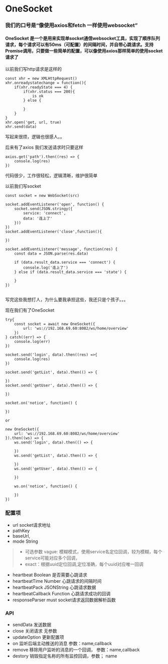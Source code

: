 # OneSocket 
### 我们的口号是“像使用axios和fetch 一样使用websocket”
#### OneSocket 是一个是用来实现单socket通信websocket工具，实现了顺序队列请求，每个请求可以有50ms（可配置）的间隔时间，并自带心跳请求。支持Promise调用，只要做一些简单的配置，可以像使用axios那样简单的使用socket请求了

以前我们写http请求是这样的
```
const xhr = new XMLHttpRequest()
xhr.onreadystatechange = function(){
    if(xhr.readyState === 4) {
        if(xhr.status === 200){
            is ok
        } else {

        }
    }
}
xhr.open('get, url, true)
xhr.send(data)

```
写起来很烦，逻辑也很感人。。


后来有了axios  我们发送请求时只要这样
```
axios.get('path').then((res) => {
    console.log(res)
})
```

代码很少，工作很轻松，逻辑清晰，维护很简单

以前我们写socket

```
const socket = new WebSocket(src)

socket.addEventListener('open', function() {
    socket.send(JSON.stringy({
        service: 'connect',
        data: '连上了'
    }))
})
socket.addEventListener('close',function(){
    
})

socket.addEventListener('message', function(res) {
    const data = JSON.parse(res.data)

    if (data.result_data.service === 'connect') {
        console.log('连上了')
    } else if (data.result_data.service === 'state') {

    }
})


```

写完这些我想打人，为什么要我承担这些，我还只是个孩子。。。

现在我们有了OneSocket

```
try{
    const socket = await new OneSocket({
        url: 'ws://192.168.69.60:8082/ws/home/overview'
    })
} catch((err) => {
    console.log(err)
})

socket.send('login', data).then((res) =>{
    console.log(res)
})

socket.send('getList', data).then(() => {
    
})
socket.send('getUser', data).then(() => {

})

socket.on('notice', function() {

})

or

new OneSocket({
    url: 'ws://192.168.69.60:8082/ws/home/overview'
}).then((ws) => {
    ws.send('login', data).then(() => {

    })
    ws.send('getList', data).then(() => {
        
    })
    ws.send('getUser', data).then(() => {
        
    })

    ws.on('notice', function() {

    })
})

```




### 配置项
* url   socket请求地址
* pathKey 
* baseUrl,
* mode  String
>  * 可选参数 vague: 模糊模式，使用service名定位回调，较为模糊，每个service可能对应多个回调， 
>  * exact：根据uuid定位回调,定位准确，每个uuid对应唯一回调
* heartbeat Boolean 是否需要心跳请求
* heartbeatTime Number  心跳请求的间隔时间
* heartbeatPack JSONString 心跳请求数据
* heartbeatCallback Function  心跳请求成功的回调
* responseParser  must  socket请求返回数据解析函数


### API
* sendData  发送数据 
* close  关闭请求 无参数
* updateOption  更新配置项
* on  监听后端主动推送的消息 参数：name,callback
* remove  移除用户监听的消息的一个回调， 参数：name,callback
* destory 销毁指定名称的所有监控回调，参数； name 